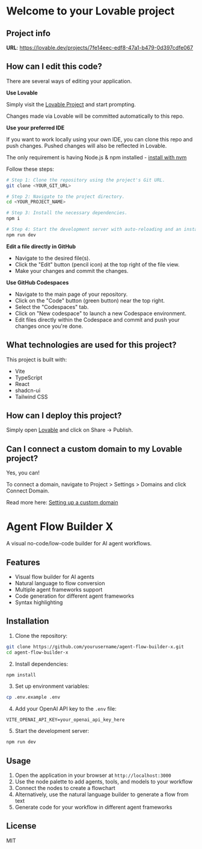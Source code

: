 # Welcome to your Lovable project

## Project info

**URL**: https://lovable.dev/projects/7fe14eec-edf8-47a1-b479-0d397cdfe067

## How can I edit this code?

There are several ways of editing your application.

**Use Lovable**

Simply visit the [Lovable Project](https://lovable.dev/projects/7fe14eec-edf8-47a1-b479-0d397cdfe067) and start prompting.

Changes made via Lovable will be committed automatically to this repo.

**Use your preferred IDE**

If you want to work locally using your own IDE, you can clone this repo and push changes. Pushed changes will also be reflected in Lovable.

The only requirement is having Node.js & npm installed - [install with nvm](https://github.com/nvm-sh/nvm#installing-and-updating)

Follow these steps:

```sh
# Step 1: Clone the repository using the project's Git URL.
git clone <YOUR_GIT_URL>

# Step 2: Navigate to the project directory.
cd <YOUR_PROJECT_NAME>

# Step 3: Install the necessary dependencies.
npm i

# Step 4: Start the development server with auto-reloading and an instant preview.
npm run dev
```

**Edit a file directly in GitHub**

- Navigate to the desired file(s).
- Click the "Edit" button (pencil icon) at the top right of the file view.
- Make your changes and commit the changes.

**Use GitHub Codespaces**

- Navigate to the main page of your repository.
- Click on the "Code" button (green button) near the top right.
- Select the "Codespaces" tab.
- Click on "New codespace" to launch a new Codespace environment.
- Edit files directly within the Codespace and commit and push your changes once you're done.

## What technologies are used for this project?

This project is built with:

- Vite
- TypeScript
- React
- shadcn-ui
- Tailwind CSS

## How can I deploy this project?

Simply open [Lovable](https://lovable.dev/projects/7fe14eec-edf8-47a1-b479-0d397cdfe067) and click on Share -> Publish.

## Can I connect a custom domain to my Lovable project?

Yes, you can!

To connect a domain, navigate to Project > Settings > Domains and click Connect Domain.

Read more here: [Setting up a custom domain](https://docs.lovable.dev/tips-tricks/custom-domain#step-by-step-guide)

# Agent Flow Builder X

A visual no-code/low-code builder for AI agent workflows.

## Features

- Visual flow builder for AI agents
- Natural language to flow conversion
- Multiple agent frameworks support
- Code generation for different agent frameworks
- Syntax highlighting

## Installation

1. Clone the repository:
```bash
git clone https://github.com/yourusername/agent-flow-builder-x.git
cd agent-flow-builder-x
```

2. Install dependencies:
```bash
npm install
```

3. Set up environment variables:
```bash
cp .env.example .env
```

4. Add your OpenAI API key to the `.env` file:
```
VITE_OPENAI_API_KEY=your_openai_api_key_here
```

5. Start the development server:
```bash
npm run dev
```

## Usage

1. Open the application in your browser at `http://localhost:3000`
2. Use the node palette to add agents, tools, and models to your workflow
3. Connect the nodes to create a flowchart
4. Alternatively, use the natural language builder to generate a flow from text
5. Generate code for your workflow in different agent frameworks

## License

MIT
